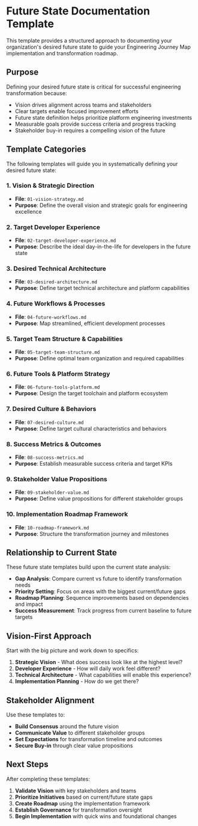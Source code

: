 # Future State Documentation Template

This template provides a structured approach to documenting your organization's desired future state to guide your Engineering Journey Map implementation and transformation roadmap.

## Purpose

Defining your desired future state is critical for successful engineering transformation because:
- Vision drives alignment across teams and stakeholders
- Clear targets enable focused improvement efforts
- Future state definition helps prioritize platform engineering investments
- Measurable goals provide success criteria and progress tracking
- Stakeholder buy-in requires a compelling vision of the future

## Template Categories

The following templates will guide you in systematically defining your desired future state:

### 1. Vision & Strategic Direction
- **File**: `01-vision-strategy.md`
- **Purpose**: Define the overall vision and strategic goals for engineering excellence

### 2. Target Developer Experience
- **File**: `02-target-developer-experience.md`
- **Purpose**: Describe the ideal day-in-the-life for developers in the future state

### 3. Desired Technical Architecture
- **File**: `03-desired-architecture.md`
- **Purpose**: Define target technical architecture and platform capabilities

### 4. Future Workflows & Processes
- **File**: `04-future-workflows.md`
- **Purpose**: Map streamlined, efficient development processes

### 5. Target Team Structure & Capabilities
- **File**: `05-target-team-structure.md`
- **Purpose**: Define optimal team organization and required capabilities

### 6. Future Tools & Platform Strategy
- **File**: `06-future-tools-platform.md`
- **Purpose**: Design the target toolchain and platform ecosystem

### 7. Desired Culture & Behaviors
- **File**: `07-desired-culture.md`
- **Purpose**: Define target cultural characteristics and behaviors

### 8. Success Metrics & Outcomes
- **File**: `08-success-metrics.md`
- **Purpose**: Establish measurable success criteria and target KPIs

### 9. Stakeholder Value Propositions
- **File**: `09-stakeholder-value.md`
- **Purpose**: Define value propositions for different stakeholder groups

### 10. Implementation Roadmap Framework
- **File**: `10-roadmap-framework.md`
- **Purpose**: Structure the transformation journey and milestones

## Relationship to Current State

These future state templates build upon the current state analysis:
- **Gap Analysis**: Compare current vs future to identify transformation needs
- **Priority Setting**: Focus on areas with the biggest current/future gaps
- **Roadmap Planning**: Sequence improvements based on dependencies and impact
- **Success Measurement**: Track progress from current baseline to future targets

## Vision-First Approach

Start with the big picture and work down to specifics:
1. **Strategic Vision** - What does success look like at the highest level?
2. **Developer Experience** - How will daily work feel different?
3. **Technical Architecture** - What capabilities will enable this experience?
4. **Implementation Planning** - How do we get there?

## Stakeholder Alignment

Use these templates to:
- **Build Consensus** around the future vision
- **Communicate Value** to different stakeholder groups  
- **Set Expectations** for transformation timeline and outcomes
- **Secure Buy-in** through clear value propositions

## Next Steps

After completing these templates:
1. **Validate Vision** with key stakeholders and teams
2. **Prioritize Initiatives** based on current/future state gaps
3. **Create Roadmap** using the implementation framework
4. **Establish Governance** for transformation oversight
5. **Begin Implementation** with quick wins and foundational changes